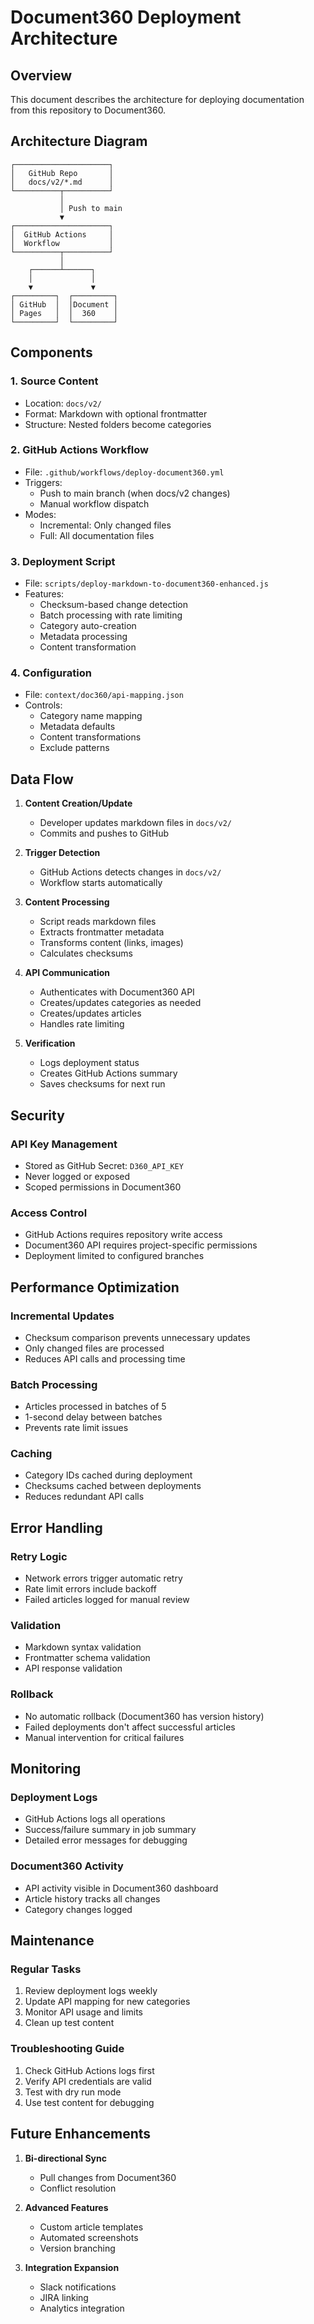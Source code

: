 # Document360 Deployment Architecture

## Overview

This document describes the architecture for deploying documentation from this repository to Document360.

## Architecture Diagram

```
┌─────────────────────┐
│   GitHub Repo       │
│   docs/v2/*.md      │
└──────────┬──────────┘
           │
           │ Push to main
           ▼
┌─────────────────────┐
│  GitHub Actions     │
│  Workflow           │
└──────────┬──────────┘
           │
    ┌──────┴──────┐
    │             │
    ▼             ▼
┌─────────┐  ┌─────────┐
│ GitHub  │  │Document │
│ Pages   │  │  360    │
└─────────┘  └─────────┘
```

## Components

### 1. Source Content
- Location: `docs/v2/`
- Format: Markdown with optional frontmatter
- Structure: Nested folders become categories

### 2. GitHub Actions Workflow
- File: `.github/workflows/deploy-document360.yml`
- Triggers:
  - Push to main branch (when docs/v2 changes)
  - Manual workflow dispatch
- Modes:
  - Incremental: Only changed files
  - Full: All documentation files

### 3. Deployment Script
- File: `scripts/deploy-markdown-to-document360-enhanced.js`
- Features:
  - Checksum-based change detection
  - Batch processing with rate limiting
  - Category auto-creation
  - Metadata processing
  - Content transformation

### 4. Configuration
- File: `context/doc360/api-mapping.json`
- Controls:
  - Category name mapping
  - Metadata defaults
  - Content transformations
  - Exclude patterns

## Data Flow

1. **Content Creation/Update**
   - Developer updates markdown files in `docs/v2/`
   - Commits and pushes to GitHub

2. **Trigger Detection**
   - GitHub Actions detects changes in `docs/v2/`
   - Workflow starts automatically

3. **Content Processing**
   - Script reads markdown files
   - Extracts frontmatter metadata
   - Transforms content (links, images)
   - Calculates checksums

4. **API Communication**
   - Authenticates with Document360 API
   - Creates/updates categories as needed
   - Creates/updates articles
   - Handles rate limiting

5. **Verification**
   - Logs deployment status
   - Creates GitHub Actions summary
   - Saves checksums for next run

## Security

### API Key Management
- Stored as GitHub Secret: `D360_API_KEY`
- Never logged or exposed
- Scoped permissions in Document360

### Access Control
- GitHub Actions requires repository write access
- Document360 API requires project-specific permissions
- Deployment limited to configured branches

## Performance Optimization

### Incremental Updates
- Checksum comparison prevents unnecessary updates
- Only changed files are processed
- Reduces API calls and processing time

### Batch Processing
- Articles processed in batches of 5
- 1-second delay between batches
- Prevents rate limit issues

### Caching
- Category IDs cached during deployment
- Checksums cached between deployments
- Reduces redundant API calls

## Error Handling

### Retry Logic
- Network errors trigger automatic retry
- Rate limit errors include backoff
- Failed articles logged for manual review

### Validation
- Markdown syntax validation
- Frontmatter schema validation
- API response validation

### Rollback
- No automatic rollback (Document360 has version history)
- Failed deployments don't affect successful articles
- Manual intervention for critical failures

## Monitoring

### Deployment Logs
- GitHub Actions logs all operations
- Success/failure summary in job summary
- Detailed error messages for debugging

### Document360 Activity
- API activity visible in Document360 dashboard
- Article history tracks all changes
- Category changes logged

## Maintenance

### Regular Tasks
1. Review deployment logs weekly
2. Update API mapping for new categories
3. Monitor API usage and limits
4. Clean up test content

### Troubleshooting Guide
1. Check GitHub Actions logs first
2. Verify API credentials are valid
3. Test with dry run mode
4. Use test content for debugging

## Future Enhancements

1. **Bi-directional Sync**
   - Pull changes from Document360
   - Conflict resolution

2. **Advanced Features**
   - Custom article templates
   - Automated screenshots
   - Version branching

3. **Integration Expansion**
   - Slack notifications
   - JIRA linking
   - Analytics integration